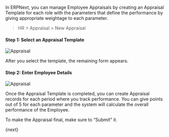 In ERPNext, you can manage Employee Appraisals by creating an Appraisal
Template for each role with the parameters that define the performance by
giving appropriate weightage to each parameter.

> HR > Appraisal > New Appraisal

#### Step 1: Select an Appraisal Template

![Appraisal](/assets/manual_erpnext_com/old_images/erpnext/appraisal-1.png)

After you select the template, the remaining form appears.

#### Step 2: Enter Employee Details

![Appraisal](/assets/manual_erpnext_com/old_images/erpnext/appraisal-2.png)

Once the Appraisal Template is completed, you can create Appraisal records for
each period where you track performance. You can give points out of 5 for each
parameter and the system will calculate the overall performance of the
Employee.

To make the Appraisal final, make sure to “Submit” it.

{next}
